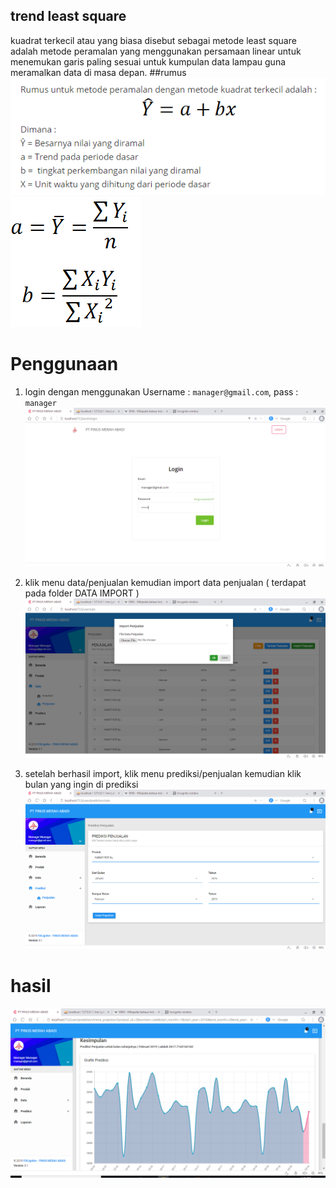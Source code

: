## trend least square
kuadrat terkecil atau yang biasa disebut sebagai metode least square adalah metode peramalan yang menggunakan persamaan linear untuk menemukan garis paling sesuai untuk kumpulan data lampau guna meramalkan data di masa depan.
##rumus
![Screenshot](OVERVIEW/5.PNG)
![Screenshot](OVERVIEW/6.PNG)
# Penggunaan
1. login dengan menggunakan Username : `manager@gmail.com`,  pass : `manager`
![Screenshot](OVERVIEW/1.PNG)

2. klik menu data/penjualan kemudian import data penjualan ( terdapat pada folder DATA IMPORT )
![Screenshot](OVERVIEW/2.PNG)

3. setelah berhasil import, klik menu prediksi/penjualan kemudian klik bulan yang ingin di prediksi
![Screenshot](OVERVIEW/3.PNG)

# hasil
![Screenshot](OVERVIEW/4.PNG)


